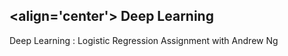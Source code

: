 <align='center'> **Deep Learning** </align>
----
Deep Learning : Logistic Regression Assignment with Andrew Ng
